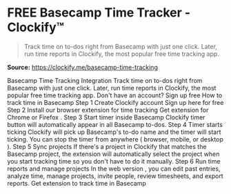# FREE Basecamp Time Tracker - Clockify™

> Track time on to-dos right from Basecamp with just one click. Later, run time reports in Clockify, the most popular free time tracking app.

**Source:** https://clockify.me/basecamp-time-tracking

Basecamp Time Tracking Integration
Track time on to-dos right from Basecamp with just one click. Later, run time reports in Clockify, the most popular free time tracking app.
Don't have an account? Sign up free
How to track time in Basecamp
Step 1
Create Clockify account
Sign up here for free
Step 2
Install our browser extension for time tracking
Get extension for
Chrome
or
Firefox
.
Step 3
Start timer inside Basecamp
Clockify timer button will automatically appear in all Basecamp to-dos.
Step 4
Timer starts ticking
Clockify will pick up Basecamp's to-do name and the timer will start ticking. You can stop the timer from anywhere (
browser, mobile, or desktop
).
Step 5
Sync projects
If there's a project in Clockify that matches the Basecamp project, the extension will automatically select the project when you start tracking time so you don't have to do it manually.
Step 6
Run time reports and manage projects
In the
web version
, you can edit past entries, analyze time, manage projects, invite people, review timesheets, and export reports.
Get extension to track time in Basecamp
